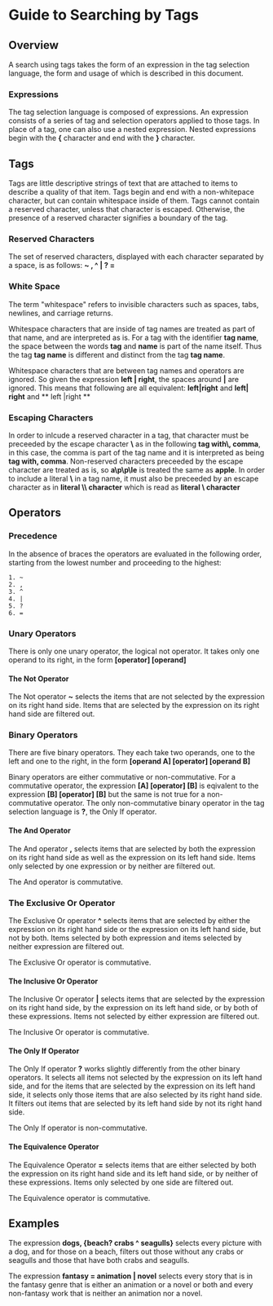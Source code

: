Guide to Searching by Tags
==========================

## Overview ##

A search using tags takes the form of an expression in the tag selection
language, the form and usage of which is described in this document.

### Expressions ###

The tag selection language is composed of expressions. An expression consists
of a series of tag and selection operators applied to those tags. In place of
a tag, one can also use a nested expression. Nested expressions begin with the
**{** character and end with the **}** character.

## Tags ##

Tags are little descriptive strings of text that are attached to items to
describe a quality of that item. Tags begin and end with a non-whitepace
character, but can contain whitespace inside of them. Tags cannot contain
a reserved character, unless that character is escaped. Otherwise, the presence
of a reserved character signifies a boundary of the tag.

### Reserved Characters ###

The set of reserved characters, displayed with each character separated by a
space, is as follows: **~ , ^ | ? =**

### White Space ###

The term "whitespace" refers to invisible characters such as spaces, tabs,
newlines, and carriage returns.  

Whitespace characters that are inside of tag names are treated as part of that
name, and are interpreted as is. For a tag with the identifier **tag name**, the
space between the words **tag** and **name** is part of the name itself. Thus the
tag **tag name** is different and distinct from the tag **tag   name**.

Whitespace characters that are between tag names and operators are ignored. So
given the expression **left | right**, the spaces around **|** are ignored. This
means that following are all equivalent: **left|right** and **left| right** and
**  left   |right   **

### Escaping Characters ###

In order to inlcude a reserved character in a tag, that character must be
preceeded by the escape character **\\** as in the following **tag with\\, comma**,
in this case, the comma is part of the tag name and it is interpreted as being
**tag with, comma**. Non-reserved characters preceeded by the escape character
are treated as is, so **a\p\p\le** is treated the same as **apple**. In order to
include a literal **\\** in a tag name, it must also be preceeded by an escape
character as in **literal \\\\ character** which is read as **literal \\ character**

## Operators ##

### Precedence ###

In the absence of braces the operators are evaluated in the following order,
starting from the lowest number and proceeding to the highest:

	1. ~
	2. ,
	3. ^
	4. |
	5. ?
	6. =

### Unary Operators ###

There is only one unary operator, the logical not operator. It takes only one
operand to its right, in the form **\[operator\] \[operand\]**

#### The Not Operator ####

The Not operator **~** selects the items that are not selected by the expression
on its right hand side. Items that are selected by the expression on its right
hand side are filtered out.

### Binary Operators ###

There are five binary operators. They each take two operands, one to the left
and one to the right, in the form **\[operand A\] \[operator\] \[operand B\]**

Binary operators are either commutative or non-commutative. For a commutative
operator, the expression  **\[A\] \[operator\] \[B\]** is eqivalent to the
expression **\[B\] \[operator\] \[B\]** but the same is not true for a
non-commutative operator. The only non-commutative binary operator in the
tag selection language is **?**, the Only If operator.

#### The And Operator ####

The And operator **,** selects items that are selected by both the expression on
its right hand side as well as the expression on its left hand side. Items only
selected by one expression or by neither are filtered out.

The And operator is commutative.

### The Exclusive Or Operator ####

The Exclusive Or operator **^** selects items that are selected by either the
expression on its right hand side or the expression on its left hand side, but
not by both. Items selected by both expression and items selected by neither
expression are filtered out.

The Exclusive Or operator is commutative.

#### The Inclusive Or Operator ####

The Inclusive Or operator **|** selects items that are selected by the expression
on its right hand side, by the expression on its left hand side, or by both of
these expressions. Items not selected by either expression are filtered out.

The Inclusive Or operator is commutative.

#### The Only If Operator ####

The Only If operator **?** works slightly differently from the other binary
operators. It selects all items not selected by the expression on its left hand
side, and for the items that are selected by the expression on its left hand
side, it selects only those items that are also selected by its right hand side.
It filters out items that are selected by its left hand side by not its right
hand side.

The Only If operator is non-commutative.

#### The Equivalence Operator ####

The Equivalence Operator **=** selects items that are either selected by both the
expression on its right hand side and its left hand side, or by neither of these
expressions. Items only selected by one side are filtered out.

The Equivalence operator is commutative.

## Examples ##

The expression **dogs, \{beach? crabs ^ seagulls\}** selects every picture with
a dog, and for those on a beach, filters out those without any crabs or seagulls
and those that have both crabs and seagulls.

The expression **fantasy = animation | novel** selects every story that is in
the fantasy genre that is either an animation or a novel or both and every
non-fantasy work that is neither an animation nor a novel.
